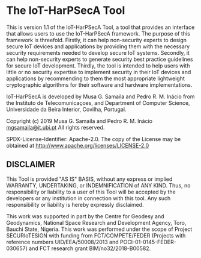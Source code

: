 # The IoT-HarPSecA Tool

This is version 1.1 of the IoT-HarPSecA Tool, a tool that provides an interface that allows users to use the IoT-HarPSecA framework. The purpose of this framework is threefold. Firstly, it can help non-security experts to design secure IoT devices and applications by providing them with the necessary security requirements needed to develop secure IoT systems. Secondly, it can help non-security experts to generate security best practice guidelines for secure IoT development. Thirdly, the tool is intended to help users with little or no security expertise to implement security in their IoT devices and applications by recommending to them the most appropriate lightweight cryptographic algorithms for their software and hardware implementations.

IoT-HarPSecA is developed by Musa G. Samaila and Pedro R. M. Inácio from the Instituto de Telecomunicaçoes, and Department of Computer Science, Universidade da Beira Interior, Covilha, Portugal.
		
Copyright (c) 2019 Musa G. Samaila and Pedro R. M. Inácio <mgsamaila@it.ubi.pt>
All rights reserved.


SPDX-License-Identifier: Apache-2.0. The copy of the License may be obtained at http://www.apache.org/licenses/LICENSE-2.0 
      
## DISCLAIMER
This Tool is provided "AS IS" BASIS, without any express or implied WARRANTY, UNDERTAKING, or INDEMNIFICATION of ANY KIND. Thus, no responsibility or liability to a user of this Tool will be accepted by the developers or any institution in connection with this tool. Any such responsibility or liability is hereby expressly disclaimed.
         
This work was supported in part by the Centre for Geodesy and Geodynamics, National Space Research and Development Agency, Toro, Bauchi State, Nigeria. This work was performed under the scope of Project SECURIoTESIGN with funding from FCT/COMPETE/FEDER (Projects with reference numbers UID/EEA/50008/2013 and POCI-01-0145-FEDER-030657) and FCT research grant BIM/no32/2018-B00582.
